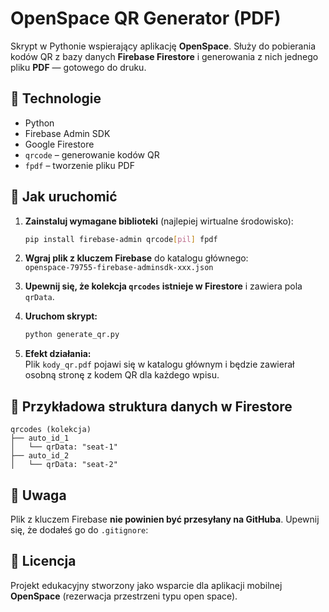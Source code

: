 # OpenSpace QR Generator (PDF)

Skrypt w Pythonie wspierający aplikację **OpenSpace**. Służy do pobierania kodów QR z bazy danych **Firebase Firestore** i generowania z nich jednego pliku **PDF** — gotowego do druku.

## 🧰 Technologie

- Python
- Firebase Admin SDK
- Google Firestore
- `qrcode` – generowanie kodów QR
- `fpdf` – tworzenie pliku PDF

## 🔧 Jak uruchomić

1. **Zainstaluj wymagane biblioteki** (najlepiej wirtualne środowisko):

   ```bash
   pip install firebase-admin qrcode[pil] fpdf
   ```

2. **Wgraj plik z kluczem Firebase** do katalogu głównego:  
   `openspace-79755-firebase-adminsdk-xxx.json`

3. **Upewnij się, że kolekcja `qrcodes` istnieje w Firestore** i zawiera pola `qrData`.

4. **Uruchom skrypt:**

   ```bash
   python generate_qr.py
   ```

5. **Efekt działania:**  
   Plik `kody_qr.pdf` pojawi się w katalogu głównym i będzie zawierał osobną stronę z kodem QR dla każdego wpisu.

## 📁 Przykładowa struktura danych w Firestore

```
qrcodes (kolekcja)
├── auto_id_1
│   └── qrData: "seat-1"
├── auto_id_2
│   └── qrData: "seat-2"
```

## 🔐 Uwaga

Plik z kluczem Firebase **nie powinien być przesyłany na GitHuba**. Upewnij się, że dodałeś go do `.gitignore`:


## 📄 Licencja

Projekt edukacyjny stworzony jako wsparcie dla aplikacji mobilnej **OpenSpace** (rezerwacja przestrzeni typu open space).
